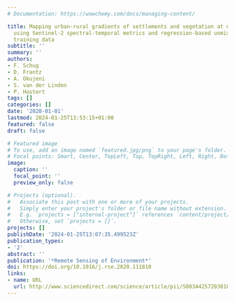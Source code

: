 ```yaml
---
# Documentation: https://wowchemy.com/docs/managing-content/

title: Mapping urban-rural gradients of settlements and vegetation at national scale
  using Sentinel-2 spectral-temporal metrics and regression-based unmixing with synthetic
  training data
subtitle: ''
summary: ''
authors:
- F. Schug
- D. Frantz
- A. Okujeni
- S. van der Linden
- P. Hostert
tags: []
categories: []
date: '2020-01-01'
lastmod: 2024-01-25T13:53:15+01:00
featured: false
draft: false

# Featured image
# To use, add an image named `featured.jpg/png` to your page's folder.
# Focal points: Smart, Center, TopLeft, Top, TopRight, Left, Right, BottomLeft, Bottom, BottomRight.
image:
  caption: ''
  focal_point: ''
  preview_only: false

# Projects (optional).
#   Associate this post with one or more of your projects.
#   Simply enter your project's folder or file name without extension.
#   E.g. `projects = ["internal-project"]` references `content/project/deep-learning/index.md`.
#   Otherwise, set `projects = []`.
projects: []
publishDate: '2024-01-25T13:07:35.499523Z'
publication_types:
- '2'
abstract: ''
publication: '*Remote Sensing of Environment*'
doi: https://doi.org/10.1016/j.rse.2020.111810
links:
- name: URL
  url: http://www.sciencedirect.com/science/article/pii/S0034425720301802
---
```

